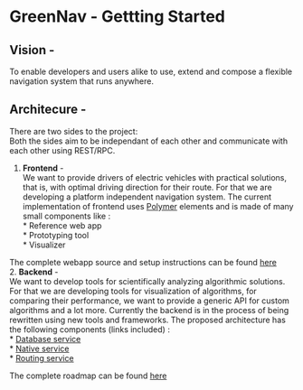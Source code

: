# GreenNav - Gettting Started

## Vision -     
  To enable developers and users alike to use, extend and compose a flexible navigation system that runs anywhere.
  
## Architecure -    

There are two sides to the project:   
Both the sides aim to be independant of each other and communicate with each other using REST/RPC.
  1. **Frontend** -      
      We want to provide drivers of electric vehicles with practical solutions, that is, with optimal driving direction for their route. For that we are developing a platform independent navigation system. The current implementation of frontend uses [Polymer](https://www.polymer-project.org/1.0/docs/start/reusableelements.html) elements and is made of many small components like :    
    * Reference web app    
    * Prototyping tool    
    * Visualizer      
  
  The complete webapp source and setup instructions can be found [here](https://github.com/Greennav/webapp)     
  2. **Backend** -     
      We want to develop tools for scientifically analyzing algorithmic solutions. For that we are developing tools for visualization of algorithms, for comparing their performance, we want to provide a generic API for custom algorithms and a lot more. Currently the backend is in the process of being rewritten using new tools and frameworks. The proposed architecture has the following components (links included) :     
    * [Database service](https://github.com/Greennav/service-database)     
    * [Native service](https://github.com/Greennav/service-native)     
    * [Routing service](https://github.com/Greennav/service-routing)       
    
The complete roadmap can be found [here](https://github.com/Greennav/greennav.github.io/blob/master/wiki/Roadmap.md#roadmap)
        



